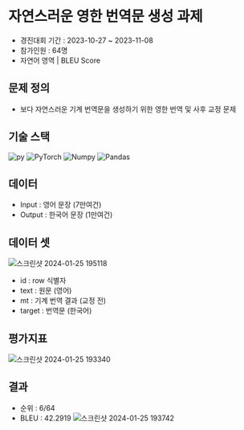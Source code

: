 # 자연스러운 영한 번역문 생성 과제
- 경진대회 기간 : 2023-10-27 ~ 2023-11-08
- 참가인원 : 64명
- 자연어 영역 | BLEU Score
## 문제 정의
- 보다 자연스러운 기계 번역문을 생성하기 위한 영한 번역 및 사후 교정 문제


## 기술 스택
![py](https://img.shields.io/badge/Python-3776AB?style=for-the-badge&logo=python&logoColor=white)
![PyTorch](https://img.shields.io/badge/pytorch-EE4C2C?style=for-the-badge&logo=pytorch&logoColor=white)
![Numpy](https://img.shields.io/badge/Numpy-013243?style=for-the-badge&logo=Numpy&logoColor=white)
![Pandas](https://img.shields.io/badge/Pandas-150458?style=for-the-badge&logo=Pandas&logoColor=white)


## 데이터
- Input : 영어 문장 (7만여건)
- Output : 한국어 문장 (1만여건)

## 데이터 셋
![스크린샷 2024-01-25 195118](https://github.com/satangmu/Assignments-for-generating-English-translations/assets/148983269/d36ab77d-2c53-4f0e-8f32-28a4b87aaf0f)
- id : row 식별자
- text : 원문 (영어)
- mt : 기계 번역 결과 (교정 전)
- target : 번역문 (한국어)


## 평가지표
![스크린샷 2024-01-25 193340](https://github.com/satangmu/Assignments-for-generating-English-translations/assets/148983269/2221ce00-b4de-48df-870a-720b3f231474)



## 결과
- 순위 : 6/64
- BLEU : 42.2919
![스크린샷 2024-01-25 193742](https://github.com/satangmu/Assignments-for-generating-English-translations/assets/148983269/ed79c992-6b22-490b-b573-45334c37686c)
